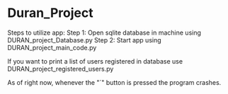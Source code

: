 # Duran_Project
Steps to utilize app:
Step 1:
Open sqlite database in machine using DURAN_project_Database.py
Step 2:
Start app using DURAN_project_main_code.py

If you want to print a list of users registered in database use DURAN_project_registered_users.py

As of right now, whenever the "´" button is pressed the program crashes.
